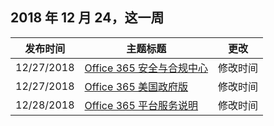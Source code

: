 <!-- This file is generated automatically each week. Changes made to this file will be overwritten.-->




## <a name="week-of-december-24-2018"></a>2018 年 12 月 24，这一周


| 发布时间 |主题标题 | 更改 |
|------|------------|--------|
| 12/27/2018 | [Office 365 安全与合规中心](/Office365/ServiceDescriptions/office-365-platform-service-description/office-365-securitycompliance-center) | 修改时间 |
| 12/27/2018 | [Office 365 美国政府版](/Office365/ServiceDescriptions/office-365-platform-service-description/office-365-us-government/office-365-us-government) | 修改时间 |
| 12/28/2018 | [Office 365 平台服务说明](/Office365/ServiceDescriptions/office-365-platform-service-description/office-365-platform-service-description) | 修改时间 |
